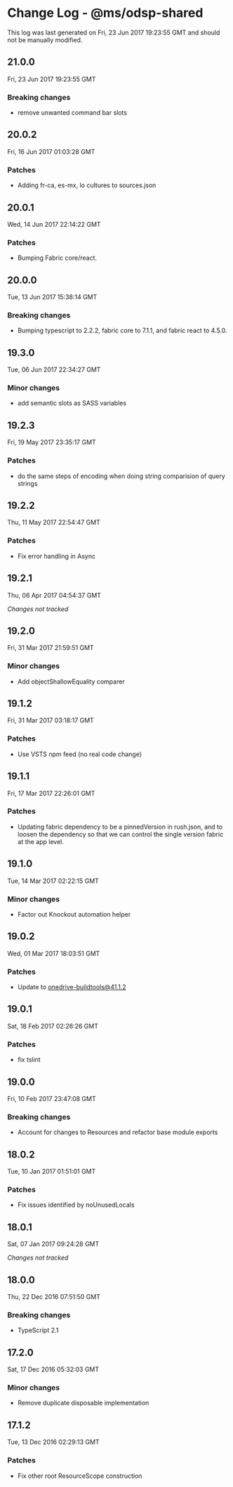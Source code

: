 # Change Log - @ms/odsp-shared

This log was last generated on Fri, 23 Jun 2017 19:23:55 GMT and should not be manually modified.

## 21.0.0
Fri, 23 Jun 2017 19:23:55 GMT

### Breaking changes

- remove unwanted command bar slots

## 20.0.2
Fri, 16 Jun 2017 01:03:28 GMT

### Patches

- Adding fr-ca, es-mx, lo cultures to sources.json

## 20.0.1
Wed, 14 Jun 2017 22:14:22 GMT

### Patches

- Bumping Fabric core/react.

## 20.0.0
Tue, 13 Jun 2017 15:38:14 GMT

### Breaking changes

- Bumping typescript to 2.2.2, fabric core to 7.1.1, and fabric react to 4.5.0.

## 19.3.0
Tue, 06 Jun 2017 22:34:27 GMT

### Minor changes

- add semantic slots as SASS variables

## 19.2.3
Fri, 19 May 2017 23:35:17 GMT

### Patches

- do the same steps of encoding when doing string comparision of query strings

## 19.2.2
Thu, 11 May 2017 22:54:47 GMT

### Patches

- Fix error handling in Async

## 19.2.1
Thu, 06 Apr 2017 04:54:37 GMT

*Changes not tracked*

## 19.2.0
Fri, 31 Mar 2017 21:59:51 GMT

### Minor changes

- Add objectShallowEquality comparer

## 19.1.2
Fri, 31 Mar 2017 03:18:17 GMT

### Patches

- Use VSTS npm feed (no real code change)

## 19.1.1
Fri, 17 Mar 2017 22:26:01 GMT

### Patches

- Updating fabric dependency to be a pinnedVersion in rush.json, and to loosen the dependency so that we can control the single version fabric at the app level.

## 19.1.0
Tue, 14 Mar 2017 02:22:15 GMT

### Minor changes

- Factor out Knockout automation helper

## 19.0.2
Wed, 01 Mar 2017 18:03:51 GMT

### Patches

- Update to onedrive-buildtools@41.1.2

## 19.0.1
Sat, 18 Feb 2017 02:26:26 GMT

### Patches

- fix tslint

## 19.0.0
Fri, 10 Feb 2017 23:47:08 GMT

### Breaking changes

- Account for changes to Resources and refactor base module exports

## 18.0.2
Tue, 10 Jan 2017 01:51:01 GMT

### Patches

- Fix issues identified by noUnusedLocals

## 18.0.1
Sat, 07 Jan 2017 09:24:28 GMT

*Changes not tracked*

## 18.0.0
Thu, 22 Dec 2016 07:51:50 GMT

### Breaking changes

- TypeScript 2.1

## 17.2.0
Sat, 17 Dec 2016 05:32:03 GMT

### Minor changes

- Remove duplicate disposable implementation

## 17.1.2
Tue, 13 Dec 2016 02:29:13 GMT

### Patches

- Fix other root ResourceScope construction

